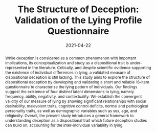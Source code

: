 ---
abstract: 'While deception is considered as a common phenomenon with important implications, its conceptualization and study as a dispositional trait is under-represented in the literature. Critically, and despite scientific evidence supporting the existence of individual differences in lying, a validated measure of dispositional deception is still lacking. This study aims to explore the structure of dispositional deception by developing and validating a short and reliable 16-item questionnaire to characterize the lying pattern of individuals. Our findings suggest the existence of four distinct latent dimensions to lying, namely frequency, ability, negativity, and contextuality. We establish the convergent validity of our measure of lying by showing significant relationships with social desirability, malevolent traits, cognitive control deficits, normal and pathological personality traits, as well as demographic variables such as sex, age, and religiosity. Overall, the present study introduces a general framework to understanding deception as a dispositional trait which future deception studies can build on, accounting for the inter-individual variability in lying.'
authors:
- Dominique-Makowski
- Tam-Pham
- ZenJuen-Lau
- Adrian Raine
- Annabel-Chen
date: "2021-04-22"
doi: "https://doi.org/10.1007/s12144-021-01760-1"
featured: false
projects: ["deception"]
publication: 'Makowski, D., Pham, T., Lau, Z. J., Raine, A., & Chen, S. A. (2021). The structure of deception: Validation of the lying profile questionnaire. Current Psychology, 1-16.'
publication_short: ""
publication_types:
# Legend: 0 = Uncategorized; 1 = Conference paper; 2 = Journal article;
# 3 = Preprint / Working Paper; 4 = Report; 5 = Book; 6 = Book section;
# 7 = Thesis; 8 = Patent
- "2"
publishDate: "2021-04-22"
# summary: While deception is considered as a common phenomenon with important implications, its conceptualization and study as a dispositional trait is under-represented in the literature. Critically, and despite scientific evidence supporting the existence of individual differences in lying, a validated measure of dispositional deception is still lacking.
tags:
- Deception
title: 'The Structure of Deception: Validation of the Lying Profile Questionnaire'
url_code: ""
url_dataset: ""
url_pdf: "https://www.researchgate.net/publication/351064094_The_structure_of_deception_Validation_of_the_lying_profile_questionnaire"
url_poster: ""
url_project: ""
url_slides: ""
url_source: ""
url_video: ""
---